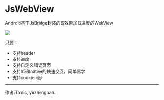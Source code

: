 # JsWebView
Android基于JsBridge封装的高效带加载进度的WebView




![](https://github.com/NeglectedByBoss/JsWebView/blob/master/TcBrowse/app/src/main/res/drawable/logoMax.png)

只要：

- 支持header
- 支持进度
- 支持自定义错误页面
- 支持h5和native的快速交互，简单易学
- 支持cookie同步

----------------------------

作者:Tamic, yezhengnan.
